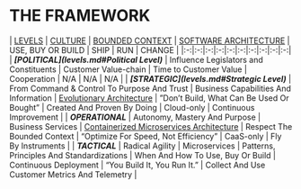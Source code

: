 # THE FRAMEWORK

| [LEVELS](levels.md)  | [CULTURE](culture.md)  | [BOUNDED CONTEXT](bounded-context.md)  | [SOFTWARE ARCHITECTURE](software-architecture.md)  | USE, BUY OR BUILD  | SHIP  | RUN  | CHANGE  |
|:-:|:-:|:-:|:-:|:-:|:-:|:-:|:-:|:-:|:-:|
| ***[POLITICAL](levels.md#Political Level)***  | Influence Legislators and Constituents  | Customer Value-chain  | Time to Customer Value  | Cooperation  | N/A  | N/A | N/A |
| ***[STRATEGIC](levels.md#Strategic Level)***  | From Command & Control To Purpose And Trust  | Business Capabilities And Information  | [Evolutionary Architecture](evolutionary-architecture.md)  | ”Don’t Build, What Can Be Used Or Bought”  | Created And Proven By Doing  | Cloud-only  | Continuous Improvement  |
| ***OPERATIONAL***  | Autonomy, Mastery And Purpose  | Business Services  | [Containerized Microservices Architecture](containerized-microservices-architecture.md)  | Respect The Bounded Context  | “Optimize For Speed, Not Efficiency”  | CaaS-only  | Fly By Instruments  |
| ***TACTICAL***  | Radical Agility  | Microservices  | Patterns, Principles And Standardizations  | When And How To Use, Buy Or Build  | Continuous Deployment  | “You Build It, You Run It.”  | Collect And Use Customer Metrics And Telemetry  |
